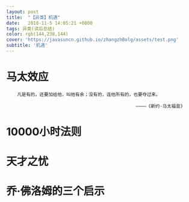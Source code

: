```yaml
---
layout: post
title:  "【异类】机遇"
date:   2018-11-5 14:05:21 +0800
tags: 异类(读后总结)
color: rgb(144,238,144)
cover: 'https://javasuncn.github.io/zhangzhBolg/assets/test.png'
subtitle: '机遇'
---
```


# 马太效应
```
    凡是有的，还要加给他，叫他有余；没有的，连他所有的，也要夺过来。

                                                ————《新约·马太福音》
```


# 10000小时法则

# 天才之忧

# 乔·佛洛姆的三个启示
